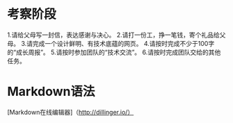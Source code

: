 # 考察阶段
1.请给父母写一封信，表达感谢与决心。
2.请打一份工，挣一笔钱，寄个礼品给父母。
3.请完成一个设计鲜明、有技术底蕴的网页。
4.请按时完成不少于100字的“成长周报”。
5.请按时参加团队的“技术交流”。
6.请按时完成团队交给的其他任务。  
# Markdown语法  
[Markdown在线编辑器]（http://dillinger.io/）
